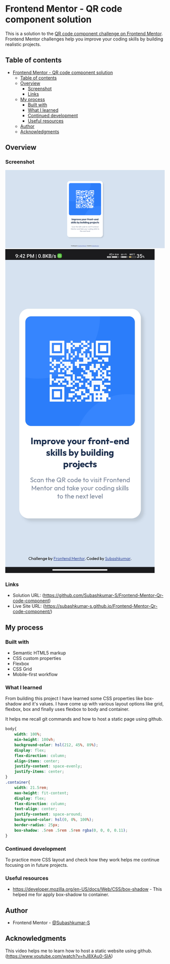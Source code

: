 # Frontend Mentor - QR code component solution

This is a solution to the [QR code component challenge on Frontend Mentor](https://www.frontendmentor.io/challenges/qr-code-component-iux_sIO_H). Frontend Mentor challenges help you improve your coding skills by building realistic projects. 

## Table of contents

- [Frontend Mentor - QR code component solution](#frontend-mentor---qr-code-component-solution)
  - [Table of contents](#table-of-contents)
  - [Overview](#overview)
    - [Screenshot](#screenshot)
    - [Links](#links)
  - [My process](#my-process)
    - [Built with](#built-with)
    - [What I learned](#what-i-learned)
    - [Continued development](#continued-development)
    - [Useful resources](#useful-resources)
  - [Author](#author)
  - [Acknowledgments](#acknowledgments)


## Overview

### Screenshot

![](Screenshot/desktop_view.png)
![](Screenshot/mobile_view.jpg)
### Links

- Solution URL: (https://github.com/Subashkumar-S/Frontend-Mentor-Qr-code-component)
- Live Site URL: (https://subashkumar-s.github.io/Frontend-Mentor-Qr-code-component/)

## My process

### Built with

- Semantic HTML5 markup
- CSS custom properties
- Flexbox
- CSS Grid
- Mobile-first workflow

### What I learned

From building this project I have learned some CSS properties like box-shadow and it's values. I have come up with various layout options like grid, flexbox, box and finally uses flexbox to body and container.

It helps me recall git commands and how to host a static page using github.

```css
body{
    width: 100%;
    min-height: 100vh;
    background-color: hsl(212, 45%, 89%);
    display: flex;
    flex-direction: column;
    align-items: center;
    justify-content: space-evenly;
    justify-items: center;
}
.container{
    width: 21.5rem;
    max-height: fit-content;
    display: flex;
    flex-direction: column;
    text-align: center;
    justify-content: space-around;
    background-color: hsl(0, 0%, 100%);
    border-radius: 25px;
    box-shadow: .5rem .5rem .5rem rgba(0, 0, 0, 0.11);
}
```


### Continued development

To practice more CSS layout and check how they work helps me continue focusing on in future projects.


### Useful resources

- https://developer.mozilla.org/en-US/docs/Web/CSS/box-shadow - This helped me for apply box-shadow to container.


## Author

<!-- - Website - [Add your name here](https://www.your-site.com) -->
- Frontend Mentor - [@Subashkumar-S](https://www.frontendmentor.io/profile/Subashkumar-S)



## Acknowledgments

This video helps me to learn how to host a static website using github. (https://www.youtube.com/watch?v=hJ8XAu0-SlA)


